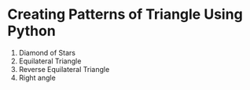 # Creating Patterns of Triangle Using Python
1. Diamond of Stars
2. Equilateral Triangle
3. Reverse Equilateral Triangle
4. Right angle

